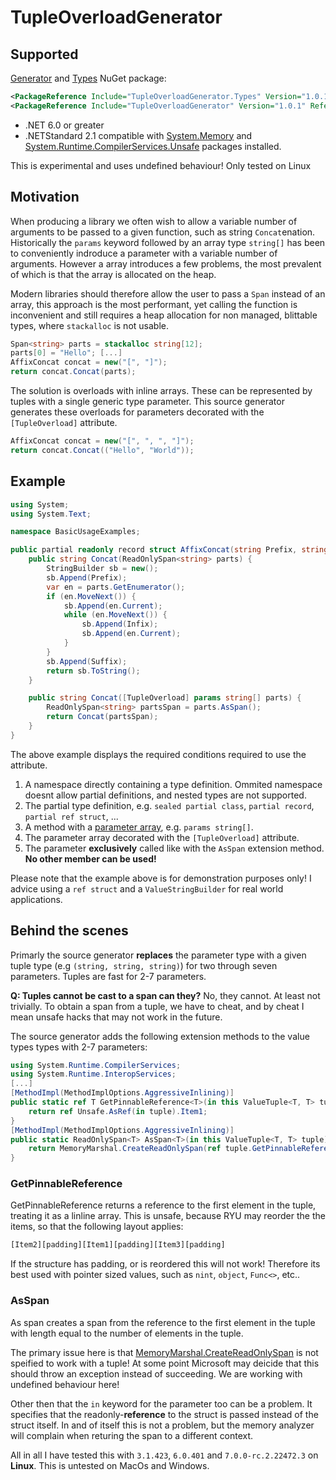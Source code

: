 # TupleOverloadGenerator

## Supported

[Generator](https://www.nuget.org/packages/TupleOverloadGenerator) and [Types](https://www.nuget.org/packages/TupleOverloadGenerator.Types) NuGet package:
```xml
<PackageReference Include="TupleOverloadGenerator.Types" Version="1.0.1" />
<PackageReference Include="TupleOverloadGenerator" Version="1.0.1" ReferenceOutputAssembly="false" OutputItemType="Analyzer" />
```

* .NET 6.0 or greater
* .NETStandard 2.1 compatible with [System.Memory](https://www.nuget.org/packages/System.Memory) and [System.Runtime.CompilerServices.Unsafe](https://www.nuget.org/packages/System.Runtime.CompilerServices.Unsafe) packages installed.

This is experimental and uses undefined behaviour! Only tested on Linux

## Motivation

When producing a library we often wish to allow a variable number of arguments to be passed to a given function, such as string `Concat`enation.
Historically the `params` keyword followed by an array type `string[]` has been to conveniently indroduce a parameter with a variable number of arguments.
However a array introduces a few problems, the most prevalent of which is that the array is allocated on the heap.

Modern libraries should therefore allow the user to pass a `Span` instead of an array, this approach is the most performant, yet calling the function is inconvenient and still requires a heap allocation for non managed, blittable types, where `stackalloc` is not usable.
```csharp
Span<string> parts = stackalloc string[12];
parts[0] = "Hello"; [...]
AffixConcat concat = new("[", "]");
return concat.Concat(parts);
```

The solution is overloads with inline arrays. These can be represented by tuples with a single generic type parameter. This source generator generates these overloads for parameters decorated with the `[TupleOverload]` attribute.

```csharp
AffixConcat concat = new("[", ", ", "]");
return concat.Concat(("Hello", "World"));
```

## Example


```csharp
using System;
using System.Text;

namespace BasicUsageExamples;

public partial readonly record struct AffixConcat(string Prefix, string Infix, string Suffix) {
    public string Concat(ReadOnlySpan<string> parts) {
        StringBuilder sb = new();
        sb.Append(Prefix);
        var en = parts.GetEnumerator();
        if (en.MoveNext()) {
            sb.Append(en.Current);
            while (en.MoveNext()) {
                sb.Append(Infix);
                sb.Append(en.Current);
            }
        }
        sb.Append(Suffix);
        return sb.ToString();
    }

    public string Concat([TupleOverload] params string[] parts) {
        ReadOnlySpan<string> partsSpan = parts.AsSpan();
        return Concat(partsSpan);
    }
}
```

The above example displays the required conditions required to use the attribute.

1. A namespace directly containing a type definition. Ommited namespace doesnt allow partial definitions, and nested types are not supported.
2. The partial type definition, e.g. `sealed partial class`, `partial record`, `partial ref struct`, ...
3. A method with a [parameter array](https://learn.microsoft.com/en-us/dotnet/csharp/language-reference/keywords/params), e.g. `params string[]`.
4. The parameter array decorated with the `[TupleOverload]` attribute.
5. The parameter **exclusively** called like with the `AsSpan` extension method. **No other member can be used!**

Please note that the example above is for demonstration purposes only! I advice using a `ref struct` and a `ValueStringBuilder` for real world applications.

## Behind the scenes

Primarly the source generator **replaces** the parameter type with a given tuple type (e.g `(string, string, string)`) for two through seven parameters. Tuples are fast for 2-7 parameters.

**Q: Tuples cannot be cast to a span can they?**
No, they cannot. At least not trivially. To obtain a span from a tuple, we have to cheat, and by cheat I mean unsafe hacks that may not work in the future.

The source generator adds the following extension methods to the value types types with 2-7 parameters:

```csharp
using System.Runtime.CompilerServices;
using System.Runtime.InteropServices;
[...]
[MethodImpl(MethodImplOptions.AggressiveInlining)]
public static ref T GetPinnableReference<T>(in this ValueTuple<T, T> tuple) {
    return ref Unsafe.AsRef(in tuple).Item1;
}
[MethodImpl(MethodImplOptions.AggressiveInlining)]
public static ReadOnlySpan<T> AsSpan<T>(in this ValueTuple<T, T> tuple) {
    return MemoryMarshal.CreateReadOnlySpan(ref tuple.GetPinnableReference(), 2);
}
```

### GetPinnableReference
GetPinnableReference returns a reference to the first element in the tuple, treating it as a linline array.
This is unsafe, because RYU may reorder the the items, so that the following layout applies:

```js
[Item2][padding][Item1][padding][Item3][padding]
```

If the structure has padding, or is reordered this will not work! Therefore its best used with pointer sized values, such as `nint`, `object`, `Func<>`, etc..

### AsSpan
As span creates a span from the reference to the first element in the tuple with length equal to the number of elements in the tuple.

The primary issue here is that [MemoryMarshal.CreateReadOnlySpan](https://learn.microsoft.com/en-us/dotnet/api/system.runtime.interopservices.memorymarshal.createreadonlyspan?view=net-6.0) is not speified to work with a tuple! At some point Microsoft may deicide that this should throw an exception instead of succeeding. We are working with undefined behaviour here!

Other then that the `in` keyword for the parameter too can be a problem. It specifies that the readonly-**reference** to the struct is passed instead of the struct itself. In and of itself this is not a problem, but the memory analyzer will complain when returing the span to a different context.

All in all I have tested this with `3.1.423`, `6.0.401` and `7.0.0-rc.2.22472.3` on **Linux**. This is untested on MacOs and Windows.
